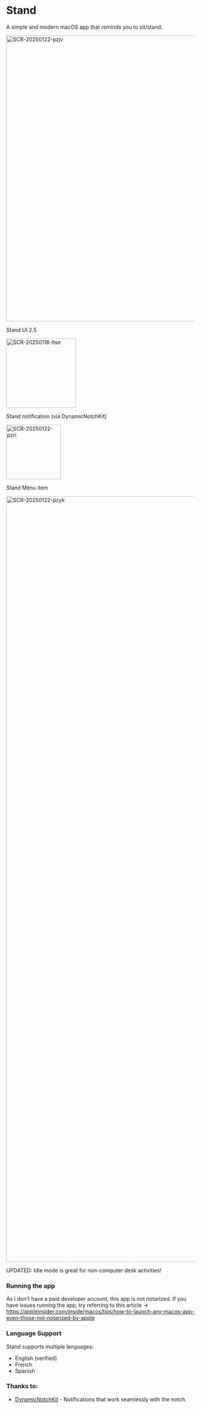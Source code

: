 # Stand
A simple and modern macOS app that reminds you to sit/stand.

<img width="765" alt="SCR-20250122-pzjv" src="https://github.com/user-attachments/assets/854f89db-4f57-4b00-beb4-4d982b8357bd" />

Stand UI 2.5

<img width="186" alt="SCR-20250118-ltse" src="https://github.com/user-attachments/assets/8a5a099b-1248-40d1-8c4f-9e74f101ad30" />

Stand notification (via DynamicNotchKit)

<img width="146" alt="SCR-20250122-pzri" src="https://github.com/user-attachments/assets/be970e92-24a1-4e38-8e7c-f059de57c2e7" />

Stand Menu item

<img width="2048" alt="SCR-20250122-pzyk" src="https://github.com/user-attachments/assets/96ced490-1eb9-4d4d-afe3-11fd0f96f6da" />

UPDATED: Idle mode is great for non-computer desk activities!

### Running the app
As I don't have a paid developer account, this app is not notarized.
If you have issues running the app, try referring to this article -> https://appleinsider.com/inside/macos/tips/how-to-launch-any-macos-app-even-those-not-notarized-by-apple

### Language Support
Stand supports multiple languages:
- English (verified)
- French
- Spanish

### Thanks to:
- [DynamicNotchKit](https://github.com/MrKai77/DynamicNotchKit) - Notifications that work seamlessly with the notch.
